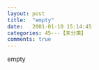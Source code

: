 ```yaml
---
layout: post
title:  "empty"
date:   2001-01-10 15:14:45
categories: 45---【未分类】
comments: true
---
```

empty
